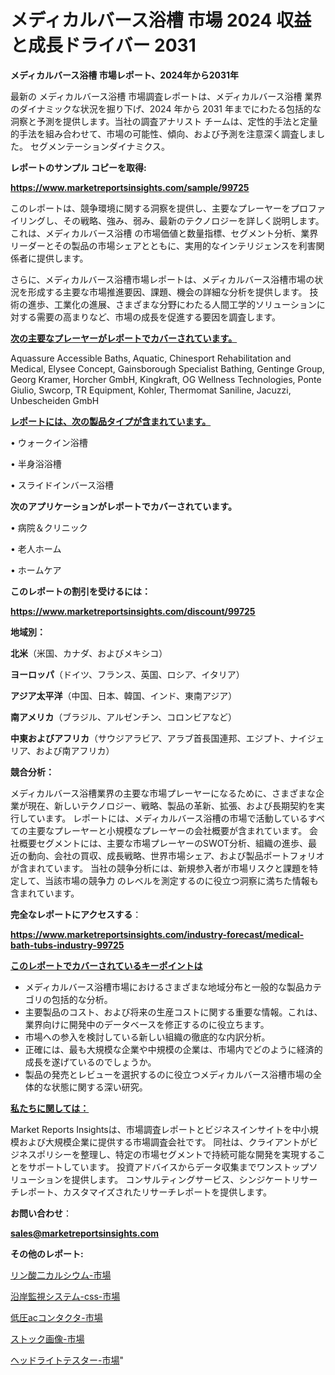 # メディカルバース浴槽 市場 2024 収益と成長ドライバー 2031

<strong>メディカルバース浴槽 市場レポート、2024年から2031年</strong>

最新の メディカルバース浴槽 市場調査レポートは、メディカルバース浴槽 業界のダイナミックな状況を掘り下げ、2024 年から 2031 年までにわたる包括的な洞察と予測を提供します。当社の調査アナリスト チームは、定性的手法と定量的手法を組み合わせて、市場の可能性、傾向、および予測を注意深く調査しました。 セグメンテーションダイナミクス。



<strong>レポートのサンプル コピーを取得:</strong> <a href=https://www.marketreportsinsights.com/sample/99725>

<strong><u>https://www.marketreportsinsights.com/sample/99725</u></strong></a>

このレポートは、競争環境に関する洞察を提供し、主要なプレーヤーをプロファイリングし、その戦略、強み、弱み、最新のテクノロジーを詳しく説明します。 これは、メディカルバース浴槽 の市場価値と数量指標、セグメント分析、業界リーダーとその製品の市場シェアとともに、実用的なインテリジェンスを利害関係者に提供します。

さらに、メディカルバース浴槽市場レポートは、メディカルバース浴槽市場の状況を形成する主要な市場推進要因、課題、機会の詳細な分析を提供します。 技術の進歩、工業化の進展、さまざまな分野にわたる人間工学的ソリューションに対する需要の高まりなど、市場の成長を促進する要因を調査します。



<strong><u>次の主要なプレーヤーがレポートでカバーされています。</u></strong>

Aquassure Accessible Baths, Aquatic, Chinesport Rehabilitation and Medical, Elysee Concept, Gainsborough Specialist Bathing, Gentinge Group, Georg Kramer, Horcher GmbH, Kingkraft, OG Wellness Technologies, Ponte Giulio, Swcorp, TR Equipment, Kohler, Thermomat Saniline, Jacuzzi, Unbescheiden GmbH



<strong><u><b>レポートには、次の製品タイプが含まれています。</b></u></strong>

• ウォークイン浴槽

• 半身浴浴槽

• スライドインバース浴槽



<strong><b>次のアプリケーションがレポートでカバーされています。</b></strong>

• 病院＆クリニック

• 老人ホーム

• ホームケア



<strong><b>このレポートの割引を受けるには：</b></strong><a href=https://www.marketreportsinsights.com/discount/99725>

<strong><u>https://www.marketreportsinsights.com/discount/99725</u></strong></a>



<strong>地域別：</strong>



<strong>北米</strong>（米国、カナダ、およびメキシコ）



<strong>ヨーロッパ</strong>（ドイツ、フランス、英国、ロシア、イタリア）



<strong>アジア太平洋</strong>（中国、日本、韓国、インド、東南アジア）



<strong>南アメリカ</strong>（ブラジル、アルゼンチン、コロンビアなど）



<strong>中東およびアフリカ</strong>（サウジアラビア、アラブ首長国連邦、エジプト、ナイジェリア、および南アフリカ）



<strong>競合分析：</strong>

メディカルバース浴槽業界の主要な市場プレーヤーになるために、さまざまな企業が現在、新しいテクノロジー、戦略、製品の革新、拡張、および長期契約を実行しています。 レポートには、メディカルバース浴槽の市場で活動しているすべての主要なプレーヤーと小規模なプレーヤーの会社概要が含まれています。 会社概要セグメントには、主要な市場プレーヤーのSWOT分析、組織の進歩、最近の動向、会社の買収、成長戦略、世界市場シェア、および製品ポートフォリオが含まれています。 当社の競争分析には、新規参入者が市場リスクと課題を特定して、当該市場の競争力 のレベルを測定するのに役立つ洞察に満ちた情報も含まれています。



<strong>完全なレポートにアクセスする</strong>：

<a href=https://www.marketreportsinsights.com/industry-forecast/medical-bath-tubs-industry-99725>

<strong><u>https://www.marketreportsinsights.com/industry-forecast/medical-bath-tubs-industry-99725</u></strong></a>



<strong><u><b>このレポートでカバーされているキーポイントは</b></u></strong>
<ul>
  <li>メディカルバース浴槽市場におけるさまざまな地域分布と一般的な製品カテゴリの包括的な分析。</li>
  <li>主要製品のコスト、および将来の生産コストに関する重要な情報。これは、業界向けに開発中のデータベースを修正するのに役立ちます。</li>
  <li>市場への参入を検討している新しい組織の徹底的な内訳分析。</li>
  <li>正確には、最も大規模な企業や中規模の企業は、市場内でどのように経済的成長を遂げているのでしょうか。</li>
  <li>製品の発売とレビューを選択するのに役立つメディカルバース浴槽市場の全体的な状態に関する深い研究。</li>
</ul>


<strong><u><b>私たちに関しては：</b></u></strong>

Market Reports Insightsは、市場調査レポートとビジネスインサイトを中小規模および大規模企業に提供する市場調査会社です。 同社は、クライアントがビジネスポリシーを整理し、特定の市場セグメントで持続可能な開発を実現することをサポートしています。 投資アドバイスからデータ収集までワンストップソリューションを提供します。 コンサルティングサービス、シンジケートリサーチレポート、カスタマイズされたリサーチレポートを提供します。



<strong><b>お問い合わせ</b></strong>：

<a href=mailto:sales@marketreportsinsights.com>

<strong><u>sales@marketreportsinsights.com</u></strong></a>



<strong>その他のレポート:</strong>

<a href=https://www.linkedin.com/pulse/リン酸二カルシウム-市場-2023-最新の-cagr-および成長分析-2030-pr-news-hub-kcqnc/>リン酸二カルシウム-市場</a>

<a href=https://www.linkedin.com/pulse/沿岸監視システム-css-市場-2023-競争分析と事業成長-2030-analytics-achievers-24-analysis-ifszf/>沿岸監視システム-css-市場</a>

<a href=https://www.linkedin.com/pulse/低圧acコンタクタ-市場-2023-収益と成長ドライバー-2030-gxx2f/>低圧acコンタクタ-市場</a>

<a href=https://www.linkedin.com/pulse/ストック画像-市場-2030-年までの需要に焦点を当てた-2023-年調査レポート-sthof/>ストック画像-市場</a>

<a href=https://www.linkedin.com/pulse/ヘッドライトテスター-市場-2023-最新の-cagr-および成長分析-bq2dc/>ヘッドライトテスター-市場</a>"
